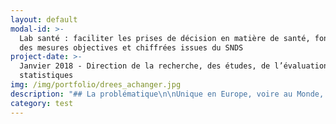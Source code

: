 ```yaml
---
layout: default
modal-id: >-
  Lab santé : faciliter les prises de décision en matière de santé, fondées sur
  des mesures objectives et chiffrées issues du SNDS
project-date: >-
  Janvier 2018 - Direction de la recherche, des études, de l’évaluation et des
  statistiques
img: /img/portfolio/drees_achanger.jpg
description: "## La problématique\n\nUnique en Europe, voire au Monde, le\nSystème national des données de santé (SNDS) constitue une avancée considérable\npour analyser et améliorer la santé de la population. Géré par la Caisse\nnationale de l’assurance maladie des travailleurs salariés (CNAMTS), le SNDS\npermettra de chainer les données de l’assurance maladie, des hôpitaux, des\ncauses médicales des décès, celles relatives au handicap ainsi qu’un\néchantillon de données en provenance des organismes d’assurance maladie\ncomplémentaire. Les deux premières catégories sont déjà disponibles et la\ntroisième devrait alimenter le SNDS dès le deuxième semestre 2017. Ces données\nsont d’une grande richesse pour améliorer la connaissance de l’ensemble des\naspects du système de santé : financement des soins, offre de soin, parcours de\nsoin et recours aux soins de la population. Néanmoins, le SNDS est une masse\nd’informations brutes dont la mobilisation complexe ne permet pas son\nexploitation dans le temps de la décision politique.\n\n## Le défi : Préfiguration d’une cellule inter-directions d’exploitation des données du système national des données de santé\n\nCréer une cellule inter-directions pour\nmettre en commun les compétences permettrait de raccourcir les délais\nd’exploitation et de restituer les informations obtenues sous une forme\nfacilement appropriable par l’ensemble des acteurs en charge de l’élaboration\ndes politiques publiques. Soit une plus grande valorisation et circulation des\ndonnées du SNDS. Cette nouvelle forme d’organisation nécessite une phase\nd’expérimentation pour formaliser l’offre de service la plus pertinente\npossible auprès des utilisateurs experts et des utilisateurs métiers. Une\néquipe sera également recrutée à la fin de cette phase pour pérenniser les\navancées du défi et diriger cette cellule inter-directions.\n\n## 3 entrepreneurs recherchés\n\n* DATASCIENCE : constituer des bases de données intermédiaires et participer aux travaux innovants. Expertises recherchées : expérience dans la manipulation de données massives, connaissances de logiciels et langages tels que SAS, R ou Python\n* DATASCIENCE / STATISTIQUE : constituer des bases de données intermédiaires et participer aux travaux innovants. Expertises recherchées : avoir une connaissance préalable des\n  données du SNDS et/ou des connaissances médicales pour concourir à l’autonomie de l’équipe sur la manipulation des données\n* DATAVISUALISATION : organiser la visualisation des résultats. Expertises recherchées : compétences en R, RShiny, expertise en visualisation de données.\n\n## Votre mentor : Stéphanie Combes,\n\n![undefined](/img/portfolio/photostephaniecombes.png)\n\nJe travaille la donnée depuis 7 ans, données textuelles,\ndonnées d’image, données structurées. Python, R, Rshiny sont mes amis.\nData-scientist à l'Insee ces dernières années, je suis arrivée à la DREES avec\nl'envie d'exploiter le potentiel de ces données de santé avec un nouveau\nregard.\n\n*\"Vous pensez être la réincarnation d'un couteau suisse\n? Vous aimez la donnée, en particulier quand elle est complexe, hétérogène,\ndifficile à saisir ? Vous pratiquez le machine learning, la visualisation, vous\ncodez ? Vous êtes pragmatique et au plus près des besoins métiers \_? Vous\nsouhaitez développer des produits ergonomiques et \_fonctionnels ? Vous\nêtes sociable, vous avez envie de découvrir la donnée médicale ou vous la\nconnaissez déjà, et vous êtes conscient des enjeux qui l'entourent\_? *\n\n*Dans ce cas-là, candidatez \_sur notre projet. Les\ndonnées de l’assurance maladie n’auront plus aucun secret pour vous, vous\npourrez créer des outils d’aide à la décision, interactifs et agréables, qu’ils\nsoient à destination des hôpitaux, de l’assurance maladie, ou des patients.\_»*\n\n**[Postuler au défi Lab santé ](https://framaforms.org/candidature-entrepreneurs-dinteret-general-promo-2-1501592391)**\n\nEn savoir plus sur le défi >> LIEN PRESENTATION."
category: test
---
```




